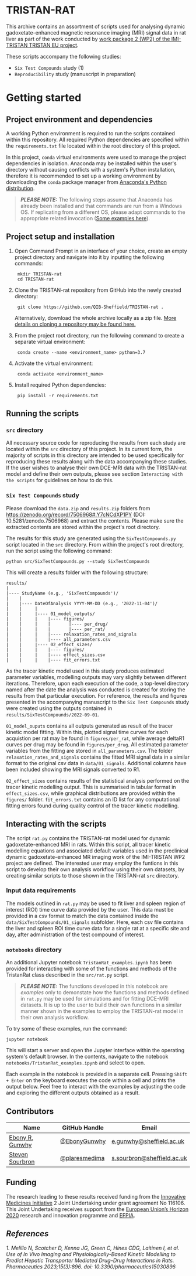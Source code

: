 # TRISTAN-RAT

This archive contains an assortment of scripts used for analysing dynamic 
gadoxetate-enhanced magnetic resonance imaging (MRI) signal data in rat
liver as part of the work conducted by 
[work package 2 (WP2) of the IMI-TRISTAN TRISTAN EU project](https://www.imi-tristan.eu/liver).

These scripts accompany the following studies:

* `Six Test Compounds` study (1)
* `Reproducibility` study (manuscript in preparation)


# Getting started

## Project environment and dependencies

A working Python environment is required to run the scripts contained within 
this repository. All required Python dependencies are specified within the 
`requirements.txt` file located within the root directory of this project.

In this project, `conda` virtual environments were used to manage the project 
dependencies in isolation. Anaconda may be installed within the user's directory 
without causing conflicts with a system's Python installation, therefore it is 
recommended to set up a working environment by downloading the `conda` package 
manager from [Anaconda's Python distribution](https://www.anaconda.com/download/).


> **_PLEASE NOTE:_** The following steps assume that Anaconda has already been installed and that 
>       commands are run from a Windows OS. If replicating from a different OS, please 
>       adapt commands to the appropriate related invocation ([Some examples here](https://kinsta.com/blog/python-commands/)).


## Project setup and installation

1. Open Command Prompt in an interface of your choice, create an empty project
directory and navigate into it by inputting the following commands:

        mkdir TRISTAN-rat
        cd TRISTAN-rat

3. Clone the TRISTAN-rat repository from GitHub into the newly created
directory:

        git clone https://github.com/QIB-Sheffield/TRISTAN-rat .

   Alternatively, download the whole archive locally as a zip file. 
   [More details on cloning a repository may be found here.](https://docs.github.com/en/repositories/creating-and-managing-repositories/cloning-a-repository)

4. From the project root directory, run the following command to create a separate virtual environment:

        conda create --name <environment_name> python=3.7

5. Activate the virtual environment:
    
        conda activate <environment_name>

6. Install required Python dependencies:

        pip install -r requirements.txt


## Running the scripts

### `src` directory

All necessary source code for reproducing the results from each 
study are located within the `src` directory of this project. In
its current form, the majority of scripts in this directory are
intended to be used specifically for reproducing these results
along with the data accompanying these studies. If the user wishes
to analyse their own DCE-MRI data with the TRISTAN-rat model and
define their own outputs, please see section `Interacting with the
scripts` for guidelines on how to do this.

### `Six Test Compounds` study
Please download the `data.zip` and `results.zip` folders from
https://zenodo.org/record/7506968#.Y7cNCdXP1PY
(DOI: 10.5281/zenodo.7506968) and extract the contents. Please
make sure the extracted contents are stored within the project's
root directory.

The results for this study are generated using the
`SixTestCompounds.py` script located in the `src` directory.
From within the project's root directory, run the script using
the following command:

    python src/SixTestCompounds.py --study SixTestCompounds

This will create a results folder with the following structure:
```
results/
|
|---- StudyName (e.g., 'SixTestCompounds')/
|    |
|    |---- DateOfAnalysis YYYY-MM-DD (e.g., '2022-11-04')/
|    |     |
|    |     |---- 01_model_outputs/
|    |     |    |---- figures/
|    |     |    |       |---- per_drug/
|    |     |    |       |---- per_rat/
|    |     |    |---- relaxation_rates_and_signals
|    |     |    |---- all_parameters.csv
|    |     |---- 02_effect_sizes/
|    |     |    |---- figures/
|    |     |    |---- effect_sizes.csv
|    |     |    |---- fit_errors.txt
```

As the tracer kinetic model used in this study produces estimated parameter
variables, modelling outputs may vary slightly between different iterations.
Therefore, upon each execution of the code, a top-level directory named after 
the date the analysis was conducted is created for storing the results from
that particular execution. For reference, the results and figures presented in
the accompanying manuscript to the `Six Test Compounds` study were created using the
outputs contained in `results/SixTestCompounds/2022-09-01`.

`01_model_ouputs` contains all outputs generated as result of the tracer kinetic
model fitting. Within this, plotted signal time curves for each acquistion per 
rat may be found in `figures/per_rat`, while average deltaR1 curves per drug may
be found in `figures/per_drug`. All estimated parameter variables from the fitting
are stored in `all_parameters.csv`. The folder `relaxation_rates_and_signals` 
contains the fitted MRI signal data in a similar format to the original csv data 
in `data/01_signals`. Additional columns have been included showing the MRI signals 
converted to R1.

`02_effect_sizes` contains results of the statistical analysis performed on the 
tracer kinetic modelling output. This is summarised in tabular format in 
`effect_sizes.csv`, while graphical distributions are provided within the `figures/`
folder. `fit_errors.txt` contains an ID list for any computational fitting errors
found during quality control of the tracer kinetic modelling.

## Interacting with the scripts

The script `rat.py` contains the TRISTAN-rat model used for dynamic
gadoxetate-enhanced MRI in rats. Within this script, all tracer
kinetic modelling equations and associated default variables used
in the preclinical dynamic gadoxetate-enhanced MR imaging work of
the IMI-TRISTAN WP2 project are defined. The interested user may employ
the funtions in this script to develop their own analysis workflow using
their own datasets, by creating similar scripts to those shown in the
TRISTAN-rat `src` directory.

### Input data requirements

The models outlined in `rat.py` may be used to fit liver and spleen region
of interest (ROI) time curve data provided by the user. This data must be
provided in a csv format to match the data contained inside the
`data/SixTestCompounds/01_signals` subfolder. Here, each csv file contains the
liver and spleen ROI time curve data for a single rat at a specific site and
day, after administration of the test compound of interest.

### `notebooks` directory

An additional Jupyter notebook `TristanRat_examples.ipynb` has been provided
for interacting with some of the functions and methods of the TristanRat class 
described in the `src/rat.py` script.

> **_PLEASE NOTE:_** The functions developed in this notebook are *examples* only
> to demonstate how the functions and methods defined in `rat.py` may be used for
> simulations and for fitting DCE-MRI datasets. It is up to the user to build their
> own functions in a similar manner shown in the examples to employ the TRISTAN-rat
> model in their own analysis workflow.

To try some of these examples, run the command:

    jupyter notebook

This will start a server and open the Jupyter interface within the operating 
system's default browser. In the contents, navigate to the notebook 
`notebooks/TristanRat_examples.ipynb` and select to open. 

Each example in the notebook is provided in a separate cell. Pressing 
`Shift + Enter` on the keyboard executes the code within a cell and prints the 
output below. Feel free to interact with the examples by adjusting the code and
exploring the different outputs obtained as a result.


## Contributors


|Name     |  GitHub Handle   | Email    |
|---------|------------------|----------|
|[Ebony R. Gunwhy](https://github.com/EbonyGunwhy)  | [@EbonyGunwhy](https://github.com/EbonyGunwhy)     | e.gunwhy@sheffield.ac.uk   |
|[Steven Sourbron](https://github.com/plaresmedima) | [@plaresmedima](https://github.com/plaresmedima)   | s.sourbron@sheffield.ac.uk |


## Funding

The research leading to these results received funding from the [Innovative Medicines 
Initiative](https://www.imi.europa.eu/) 2 Joint Undertaking under grant agreement No 
116106. This Joint Undertaking receives support from the [European Union’s Horizon 2020](https://research-and-innovation.ec.europa.eu/funding/funding-opportunities/funding-programmes-and-open-calls/horizon-2020_en) research and innovation programme 
and [EFPIA](https://www.efpia.eu/).


## *References*
*1. Melillo N, Scotcher D, Kenna JG, Green C, Hines CDG, Laitinen I, et al.*
*Use of In Vivo Imaging and Physiologically-Based Kinetic Modelling to Predict*
*Hepatic Transporter Mediated Drug–Drug Interactions in Rats. Pharmaceutics*
*2023;15(3):896. doi: 10.3390/pharmaceutics15030896*
